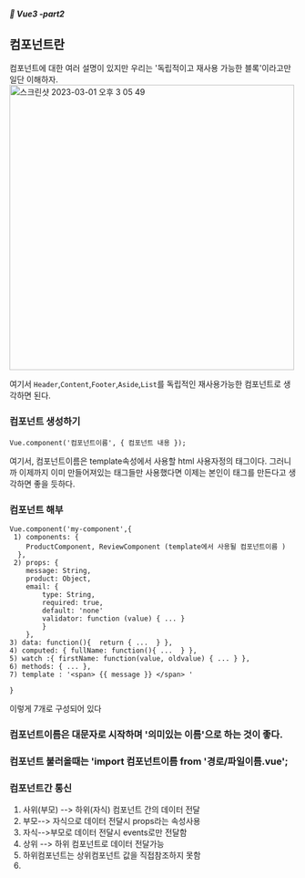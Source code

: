 ##### :cactus: Vue3 -part2

## 컴포넌트란
컴포넌트에 대한 여러 설명이 있지만 우리는 '독립적이고 재사용 가능한 블록'이라고만 일단 이해하자.  
<img width="500" alt="스크린샷 2023-03-01 오후 3 05 49" src="https://user-images.githubusercontent.com/48478079/222058461-95eed3d6-8ebc-4e83-ad8d-ba7bb1e0c69c.png">

여기서 ``` Header ```,``` Content ```,``` Footer ```,``` Aside ```,``` List ```를 독립적인 재사용가능한 컴포넌트로 생각하면 된다.


### 컴포넌트 생성하기
```
Vue.component('컴포넌트이름', { 컴포넌트 내용 }); 
```
여기서, 컴포넌트이름은 template속성에서 사용할 html 사용자정의 태그이다. 그러니까 이제까지 이미 만들어져있는 태그들만 사용했다면 이제는 본인이 태그를 만든다고 생각하면 좋을 듯하다.

### 컴포넌트 해부
```
Vue.component('my-component',{
 1) components: {
    ProductComponent, ReviewComponent (template에서 사용될 컴포넌트이름 )
  },
 2) props: {
    message: String,
    product: Object,
    email: {
        type: String,
        required: true,
        default: 'none'
        validator: function (value) { ... }
        }
    },
3) data: function(){  return { ...  } },
4) computed: { fullName: function(){ ...  } },
5) watch :{ firstName: function(value, oldvalue) { ... } },
6) methods: { ... },
7) template : '<span> {{ message }} </span> '

}

```
이렇게 7개로 구성되어 있다

### 컴포넌트이름은 대문자로 시작하며 '의미있는 이름'으로 하는 것이 좋다.   
### 컴포넌트 불러올때는  'import 컴포넌트이름 from '경로/파일이름.vue';


### 컴포넌트간 통신
1. 사위(부모) --> 하위(자식) 컴포넌트 간의 데이터 전달
2. 부모--> 자식으로 데이터 전달시 props라는 속성사용
3. 자식-->부모로 데이터 전달시 events로만 전달함
4. 상위 --> 하위 컴포넌트로 데이터 전달가능
5. 하위컴포넌트는 상위컴포넌트 값을 직접참조하지 못함
6. 

